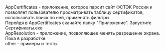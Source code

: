 AppCertificates - приложение, которое парсит сайт ФСТЭК России и позволяет пользователю просматривать таблицу сертификатов, использовать поиск по ней, применять фильтры. <br/>
Перейдя в AppCertificates скачайте папку "Приложение". Запустите Сертификаты.exe <br/>
AppResolution - приложение, позволяющее менять разрешение экрана. Пока в разработке <br/>
other - примеры и тесты
